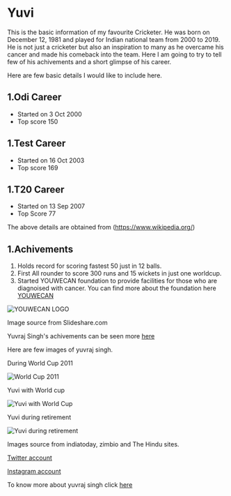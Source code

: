 # Yuvi
This is the basic information of my favourite Cricketer. He was born on December 12, 1981 and played for Indian national team from 2000 to 2019. He is not just a cricketer but also an inspiration to many as he overcame his cancer and made his comeback into the team.  Here I am going to try to tell few of his achivements and a short glimpse of his career.

Here are few basic details I would like to include here.


## 1.Odi Career
* Started on 3 Oct 2000
* Top score 150


## 1.Test Career
* Started on 16 Oct 2003
* Top score 169


## 1.T20 Career
* Started on 13 Sep 2007
* Top Score 77

The above details are obtained from (https://www.wikipedia.org/)
## 1.Achivements
1. Holds record for scoring fastest 50 just in 12 balls.
1. First All rounder to score 300 runs and 15 wickets in just one worldcup.
1. Started YOUWECAN foundation to provide facilities for those who are diagnoised with cancer.
 You can find more about the foundation here [YOUWECAN](https://en.wikipedia.org/wiki/YouWeCan)
 
 
 
 ![YOUWECAN LOGO](https://image.slidesharecdn.com/youwecan-140604115549-phpapp01/95/youwecan-yuvraj-singh-foundation-1-638.jpg?cb=1401883009)

Image source from Slideshare.com


Yuvraj Singh's achivements can be seen more [here](https://www.jagranjosh.com/general-knowledge/yuvraj-singh-cricket-records-1560168216-1)

Here are few images of yuvraj singh.


During World Cup 2011



![World Cup 2011](http://www4.pictures.zimbio.com/gi/Yuvraj+Singh+India+v+Netherlands+Group+B+2011+lEa4sbuv_6ul.jpg)



Yuvi with World cup



![Yuvi with World Cup](https://akm-img-a-in.tosshub.com/indiatoday/images/story/201612/yuvrajsingh_reuters_647_121216122350.jpg)



Yuvi during retirement



![Yuvi during retirement](https://th.thgim.com/news/cities/mumbai/164ly9/article27753153.ece/alternates/FREE_435/Yuvi)

Images source from indiatoday, zimbio and The Hindu sites.


[Twitter account](https://twitter.com/YUVSTRONG12?ref_src=twsrc%5Egoogle%7Ctwcamp%5Eserp%7Ctwgr%5Eauthor)


[Instagram account](https://www.instagram.com/yuvisofficial/?hl=en)


To know more about yuvraj singh click [here](https://en.wikipedia.org/wiki/Yuvraj_Singh)
